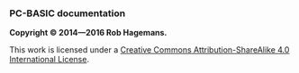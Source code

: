 ### PC-BASIC documentation ###

**Copyright © 2014—2016 Rob Hagemans.**

This work is licensed under a
[Creative Commons Attribution-ShareAlike 4.0 International License](http://creativecommons.org/licenses/by-sa/4.0/legalcode).
